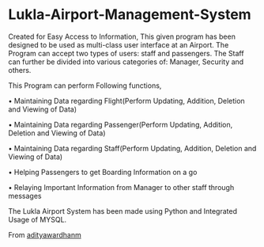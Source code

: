 # Lukla-Airport-Management-System

Created for Easy Access to Information, This given program has been designed to be used as multi-class user interface at an Airport. The Program can accept two types of users: staff and passengers. The Staff can further be divided into various categories of: Manager, Security and others.

This Program can perform Following functions,

•	Maintaining Data regarding Flight(Perform Updating, Addition, Deletion and Viewing of Data)

•	Maintaining Data regarding Passenger(Perform Updating, Addition, Deletion and Viewing of Data)

•	Maintaining Data regarding Staff(Perform Updating, Addition, Deletion and Viewing of Data)

•	Helping Passengers to get Boarding Information on a go

•	Relaying Important Information from Manager to other staff through messages

The Lukla Airport System has been made using Python and Integrated Usage of MYSQL.

From [adityawardhanm](https://github.com/adityawardhanm)
